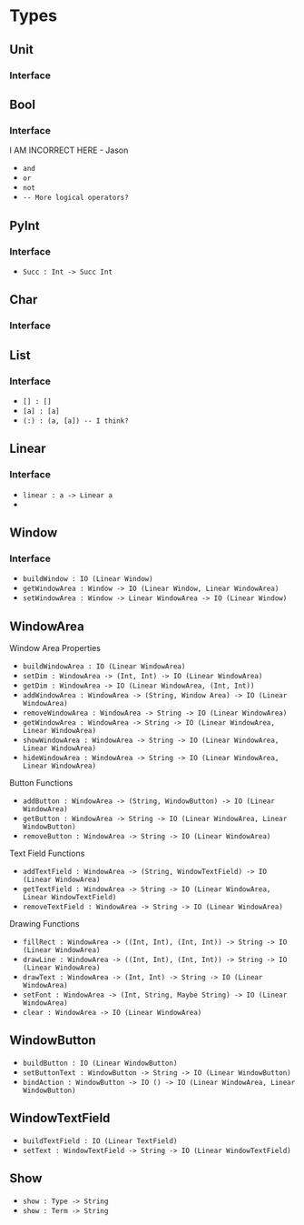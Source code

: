 # Types

## Unit

### Interface

## Bool

### Interface
I AM INCORRECT HERE - Jason
- `and`
- `or`
- `not`
- `-- More logical operators?` 

## PyInt

### Interface
- `Succ : Int -> Succ Int`


## Char

### Interface

## List

### Interface
- `[] : []`
- `[a] : [a]`
- `(:) : (a, [a]) -- I think?`

## Linear

### Interface
- `linear : a -> Linear a`
- 


## Window

### Interface
- `buildWindow : IO (Linear Window)`
- `getWindowArea : Window -> IO (Linear Window, Linear WindowArea)`
- `setWindowArea : Window -> Linear WindowArea -> IO (Linear Window)`


## WindowArea

Window Area Properties
- `buildWindowArea : IO (Linear WindowArea)`
- `setDim : WindowArea -> (Int, Int) -> IO (Linear WindowArea)`
- `getDim : WindowArea -> IO (Linear WindowArea, (Int, Int))`
- `addWindowArea : WindowArea -> (String, Window Area) -> IO (Linear WindowArea)`
- `removeWindowArea : WindowArea -> String -> IO (Linear WindowArea)`
- `getWindowArea : WindowArea -> String -> IO (Linear WindowArea, Linear WindowArea)`
- `showWindowArea : WindowArea -> String -> IO (Linear WindowArea, Linear WindowArea)`
- `hideWindowArea : WindowArea -> String -> IO (Linear WindowArea, Linear WindowArea)`

Button Functions
- `addButton : WindowArea -> (String, WindowButton) -> IO (Linear WindowArea)`
- `getButton : WindowArea -> String -> IO (Linear WindowArea, Linear WindowButton)`
- `removeButton : WindowArea -> String -> IO (Linear WindowArea)`

Text Field Functions
- `addTextField : WindowArea -> (String, WindowTextField) -> IO (Linear WindowArea)`
- `getTextField : WindowArea -> String -> IO (Linear WindowArea, Linear WindowTextField)`
- `removeTextField : WindowArea -> String -> IO (Linear WindowArea)`

Drawing Functions
- `fillRect : WindowArea -> ((Int, Int), (Int, Int)) -> String -> IO (Linear WindowArea)`
- `drawLine : WindowArea -> ((Int, Int), (Int, Int)) -> String -> IO (Linear WindowArea)`
- `drawText : WindowArea -> (Int, Int) -> String -> IO (Linear WindowArea)`
- `setFont : WindowArea -> (Int, String, Maybe String) -> IO (Linear WindowArea)`
- `clear : WindowArea -> IO (Linear WindowArea)`


## WindowButton

- `buildButton : IO (Linear WindowButton)`
- `setButtonText : WindowButton -> String -> IO (Linear WindowButton)`
- `bindAction : WindowButton -> IO () -> IO (Linear WindowArea, Linear WindowButton)`


## WindowTextField
- `buildTextField : IO (Linear TextField)`
- `setText : WindowTextField -> String -> IO (Linear WindowTextField)`

## Show
- `show : Type -> String`
- `show : Term -> String`